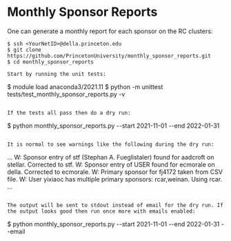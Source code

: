 # Monthly Sponsor Reports

One can generate a monthly report for each sponsor on the RC clusters:

```
$ ssh <YourNetID>@della.princeton.edu
$ git clone https://github.com/PrincetonUniversity/monthly_sponsor_reports.git
$ cd monthly_sponsor_reports

Start by running the unit tests:

```
$ module load anaconda3/2021.11
$ python -m unittest tests/test_monthly_sponsor_reports.py -v
```

If the tests all pass then do a dry run:

```
$ python monthly_sponsor_reports.py --start 2021-11-01 --end 2022-01-31
```

It is normal to see warnings like the following during the dry run:

```
...
W: Sponsor entry of stf (Stephan A. Fueglistaler) found for aadcroft on stellar. Corrected to stf.
W: Sponsor entry of USER found for ecmorale on della. Corrected to ecmorale.
W: Primary sponsor for fj4172 taken from CSV file.
W: User yixiaoc has multiple primary sponsors: rcar,weinan. Using rcar.
...
```

The output will be sent to stdout instead of email for the dry run. If the output looks good then run once more with emails enabled:

```
$ python monthly_sponsor_reports.py --start 2021-11-01 --end 2022-01-31 --email
```
